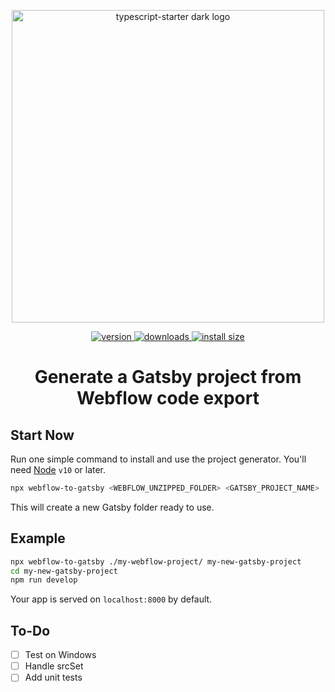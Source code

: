 <p align="center">
    <img width="500" alt="typescript-starter dark logo" src="https://user-images.githubusercontent.com/16015833/76012954-6e70e380-5f17-11ea-9a17-7c1af3b2cf64.png" style="max-width:100%;">
</p>

<p align="center">
  <a href="https://www.npmjs.com/package/webflow-to-gatsby">
    <img src="https://img.shields.io/npm/v/webflow-to-gatsby.svg" alt="version" />
  </a>
  <a href="https://npmjs.org/package/webflow-to-gatsby">
    <img src="https://img.shields.io/npm/dm/webflow-to-gatsby.svg" alt="downloads" />
  </a>
   <a href="https://packagephobia.now.sh/result?p=webflow-to-gatsby">
    <img src="https://packagephobia.now.sh/badge?p=webflow-to-gatsby" alt="install size" />
  </a>
</p>

<h1 align="center">
    Generate a Gatsby project from Webflow code export
</h1>

## Start Now

Run one simple command to install and use the project generator. You'll need [Node](https://nodejs.org/) `v10` or later.

```bash
npx webflow-to-gatsby <WEBFLOW_UNZIPPED_FOLDER> <GATSBY_PROJECT_NAME>
```

This will create a new Gatsby folder ready to use.

## Example

```bash
npx webflow-to-gatsby ./my-webflow-project/ my-new-gatsby-project
cd my-new-gatsby-project
npm run develop
```

Your app is served on `localhost:8000` by default.

## To-Do

- [ ] Test on Windows
- [ ] Handle srcSet
- [ ] Add unit tests
